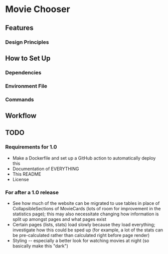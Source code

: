 # Movie Chooser

## Features

### Design Principles

## How to Set Up

### Dependencies

### Environment File

### Commands

## Workflow

## TODO

### Requirements for 1.0

- Make a Dockerfile and set up a GitHub action to automatically deploy this
- Documentation of EVERYTHING
- This README
- License

### For after a 1.0 release

- See how much of the website can be migrated to use tables in place of CollapsibleSections of MovieCards (lots of room for improvement in the statistics page); this may also necessitate changing how information is split up amongst pages and what pages exist
- Certain pages (lists, stats) load slowly because they load everything; investigate how this could be sped up (for example, a lot of the stats can be pre-calculated rather than calculated right before page render)
- Styling -- especially a better look for watching movies at night (so basically make this "dark")
